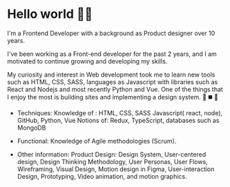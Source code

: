 <h1>Hello world ✌🏽</h1>

I'm a Frontend Developer with a background as Product designer over 10 years. 


I've been working as a Front-end developer for the past 2 years, and I am motivated to continue growing and developing my skills. 

My curiosity and interest in Web development took me to learn new tools such as HTML, CSS, SASS, languages as Javascript with libraries such as React and Nodejs and most recently Python and Vue.
One of the things that I enjoy the most is building sites and implementing a design system. 🔺 ◼️ 🔹

- Techniques:
Knowledge of : HTML, CSS, SASS Javascript( react, node), GitHub, Python, Vue 
Notions of: Redux, TypeScript, databases such as MongoDB 


- Functional:
Knowledge of Agile methodologies (Scrum).

- Other information:
Product Design: Design System, User-centered design, Design Thinking Methodology, 
User Personas, User Flows, Wireframing, Visual Design,
Motion design in Figma, User-interaction Design, Prototyping, Video animation, and motion graphics.


